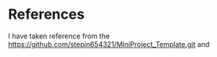 # References
I have taken reference from the https://github.com/stepin654321/MiniProject_Template.git and
